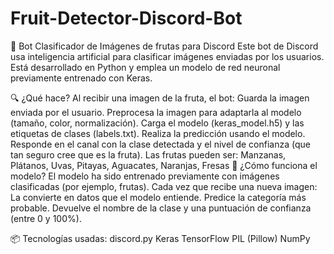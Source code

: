 # Fruit-Detector-Discord-Bot
🤖 Bot Clasificador de Imágenes de frutas para Discord
Este bot de Discord usa inteligencia artificial para clasificar imágenes enviadas por los usuarios. Está desarrollado en Python y emplea un modelo de red neuronal previamente entrenado con Keras.

🔍 ¿Qué hace?
Al recibir una imagen de la fruta, el bot:
Guarda la imagen enviada por el usuario.
Preprocesa la imagen para adaptarla al modelo (tamaño, color, normalización).
Carga el modelo (keras_model.h5) y las etiquetas de clases (labels.txt).
Realiza la predicción usando el modelo.
Responde en el canal con la clase detectada y el nivel de confianza (que tan seguro cree que es la fruta).
Las frutas pueden ser: Manzanas, Plátanos, Uvas, Pitayas, Aguacates, Naranjas, Fresas
🧠 ¿Cómo funciona el modelo?
El modelo ha sido entrenado previamente con imágenes clasificadas (por ejemplo, frutas). Cada vez que recibe una nueva imagen:
La convierte en datos que el modelo entiende.
Predice la categoría más probable.
Devuelve el nombre de la clase y una puntuación de confianza (entre 0 y 100%).

📦 Tecnologías usadas:
discord.py
Keras
TensorFlow
PIL (Pillow)
NumPy

